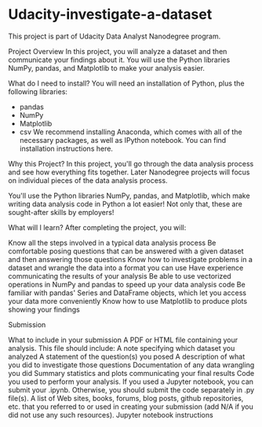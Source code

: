 # Udacity-investigate-a-dataset
This project is part of Udacity Data Analyst Nanodegree program.

Project Overview
In this project, you will analyze a dataset and then communicate your findings about it. You will use the Python libraries NumPy, pandas, and Matplotlib to make your analysis easier.

What do I need to install?
You will need an installation of Python, plus the following libraries:

* pandas
* NumPy
* Matplotlib
* csv
We recommend installing Anaconda, which comes with all of the necessary packages, as well as IPython notebook. You can find installation instructions here.

Why this Project?
In this project, you'll go through the data analysis process and see how everything fits together. Later Nanodegree projects will focus on individual pieces of the data analysis process.

You'll use the Python libraries NumPy, pandas, and Matplotlib, which make writing data analysis code in Python a lot easier! Not only that, these are sought-after skills by employers!

What will I learn?
After completing the project, you will:

Know all the steps involved in a typical data analysis process
Be comfortable posing questions that can be answered with a given dataset and then answering those questions
Know how to investigate problems in a dataset and wrangle the data into a format you can use
Have experience communicating the results of your analysis
Be able to use vectorized operations in NumPy and pandas to speed up your data analysis code
Be familiar with pandas' Series and DataFrame objects, which let you access your data more conveniently
Know how to use Matplotlib to produce plots showing your findings

Submission

What to include in your submission
A PDF or HTML file containing your analysis. This file should include:
A note specifying which dataset you analyzed
A statement of the question(s) you posed
A description of what you did to investigate those questions
Documentation of any data wrangling you did
Summary statistics and plots communicating your final results
Code you used to perform your analysis. If you used a Jupyter notebook, you can submit your .ipynb. Otherwise, you should submit the code separately in .py file(s).
A list of Web sites, books, forums, blog posts, github repositories, etc. that you referred to or used in creating your submission (add N/A if you did not use any such resources).
Jupyter notebook instructions
 
